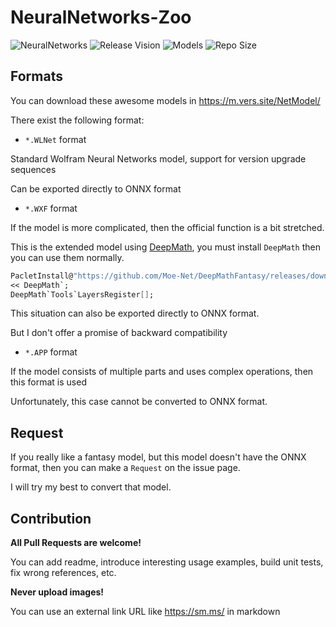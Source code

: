 # NeuralNetworks-Zoo

![NeuralNetworks](https://img.shields.io/badge/NeuralNetworks-11.3.5-orange.svg)
![Release Vision](https://img.shields.io/badge/Release-v0.3.x-ff69b4.svg)
![Models](https://img.shields.io/badge/Models-42-brightgreen.svg)
![Repo Size](https://img.shields.io/github/repo-size/GalAster/WLNet-ModelZoo.svg)



## Formats

You can download these awesome models in https://m.vers.site/NetModel/

There exist the following format:

- `*.WLNet` format

Standard Wolfram Neural Networks model, support for version upgrade sequences

Can be exported directly to ONNX format

- `*.WXF` format

If the model is more complicated, then the official function is a bit stretched.

This is the extended model using [DeepMath](https://github.com/Moe-Net/DeepMathFantasy), you must install `DeepMath` then you can use them normally.

```Mathematica
PacletInstall@"https://github.com/Moe-Net/DeepMathFantasy/releases/download/v0.1.0/DeepMath-0.1.0.paclet";
<< DeepMath`;
DeepMath`Tools`LayersRegister[];
```

This situation can also be exported directly to ONNX format.

But I don't offer a promise of backward compatibility

- `*.APP` format

If the model consists of multiple parts and uses complex operations, then this format is used

Unfortunately, this case cannot be converted to ONNX format.

## Request

If you really like a fantasy model, but this model doesn't have the ONNX format, then you can make a `Request` on the issue page. 

I will try my best to convert that model.


## Contribution

**All Pull Requests are welcome!** 

You can add readme, introduce interesting usage examples, build unit tests, fix wrong references, etc.

**Never upload images!** 

You can use an external link URL like https://sm.ms/ in markdown